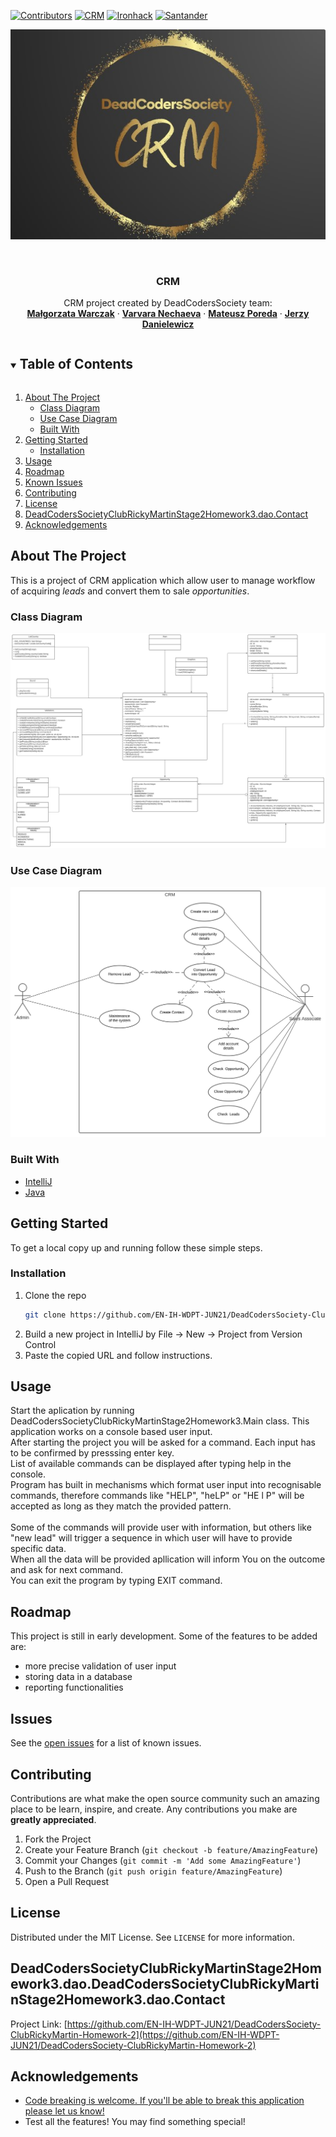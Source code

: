 <!-- PROJECT SHIELDS -->
<!--
*** I'm using markdown "reference style" links for readability.
*** Reference links are enclosed in brackets [ ] instead of parentheses ( ).
*** See the bottom of this document for the declaration of the reference variables
*** for contributors-url, forks-url, etc. This is an optional, concise syntax you may use.
*** https://www.markdownguide.org/basic-syntax/#reference-style-links
-->
[![Contributors][contributors-shield]][contributors-url]
[![CRM][CRM-shield]][CRM-url]
[![Ironhack][Ironhack-shield]][Ironhack-url]
[![Santander][Santander-shield]][Santander-url]

<!-- PROJECT LOGO -->
![Test Image 3](https://github.com/EN-IH-WDPT-JUN21/DeadCodersSociety-ClubRickyMartin-Homework-2/blob/1f984c0fd7c98b142fa4d2bc8f4592ff22dc110c/src/main/resources/CRM8.jpg)

<br />
<p align="center">

  <h3 align="center">CRM</h3>

  <p align="center">
    CRM project created by DeadCodersSociety team:
    <br />
    <a href="https://github.com/malgowar"><strong>Małgorzata Warczak</strong></a>
    ·
    <a href="https://github.com/VarvaraNechaeva"><strong>Varvara Nechaeva</strong></a>
    ·
    <a href="https://github.com/Mat-Poreda"><strong>Mateusz Poreda</strong></a>
    ·
    <a href="https://github.com/JerzyDan"><strong>Jerzy Danielewicz</strong></a>
  </p>




<!-- TABLE OF CONTENTS -->
<details open="open">
  <summary><h2 style="display: inline-block">Table of Contents</h2></summary>
  <ol>
    <li>
      <a href="#about-the-project">About The Project</a>
      <ul>
        <li><a href="#class-diagram">Class Diagram</a></li>
        <li><a href="#use-case-diagram">Use Case Diagram</a></li>
        <li><a href="#built-with">Built With</a></li>
      </ul>
    </li>
    <li>
      <a href="#getting-started">Getting Started</a>
      <ul>
        <li><a href="#installation">Installation</a></li>
      </ul>
    </li>
    <li><a href="#usage">Usage</a></li>
    <li><a href="#roadmap">Roadmap</a></li>
    <li><a href="#issues">Known Issues</a></li>
    <li><a href="#contributing">Contributing</a></li>
    <li><a href="#license">License</a></li>
    <li><a href="#contact">DeadCodersSocietyClubRickyMartinStage2Homework3.dao.Contact</a></li>
    <li><a href="#acknowledgements">Acknowledgements</a></li>
  </ol>
</details>



<!-- ABOUT THE PROJECT -->
## About The Project

This is a project of CRM application which allow user to manage workflow of acquiring *leads* and convert them to sale *opportunities*.

### Class Diagram
![Test Image 3](https://github.com/EN-IH-WDPT-JUN21/DeadCodersSociety-ClubRickyMartin-Homework-2/blob/32f86ed03278e146919c2630dc06654a2dbd952f/src/main/resources/diagrams/Class%20Diagram.svg)

### Use Case Diagram
![Test Image 3](https://github.com/EN-IH-WDPT-JUN21/DeadCodersSociety-ClubRickyMartin-Homework-2/blob/development_main/src/main/resources/diagrams/Use%20Case%20Diagram.svg)

### Built With

* [IntelliJ](https://www.jetbrains.com/idea/)
* [Java](https://www.java.com/en/)




<!-- GETTING STARTED -->
## Getting Started

To get a local copy up and running follow these simple steps.

### Installation

1. Clone the repo
   ```sh
   git clone https://github.com/EN-IH-WDPT-JUN21/DeadCodersSociety-ClubRickyMartin-Homework-2.git
   ```
2. Build a new project in IntelliJ by File -> New -> Project from Version Control
3. Paste the copied URL and follow instructions.


<!-- USAGE EXAMPLES -->
## Usage
<p>
Start the aplication by running DeadCodersSocietyClubRickyMartinStage2Homework3.Main class.
This application works on a console based user input.
<br />After starting the project you will be asked for a command. Each input has to be confirmed by presssing enter key.
<br />List of available commands can be displayed after typing help in the console.
<br />Program has built in mechanisms which format user input into recognisable commands, therefore commands like "HELP", "heLP" or "HE l P" will be accepted as long as they match the provided pattern.
<br />
<br /> Some of the commands will provide user with information, but others like "new lead" will trigger a sequence in which user will have to provide specific data.
<br /> When all the data will be provided apllication will inform You on the outcome and ask for next command.
<br /> You can exit the program by typing EXIT command.
</p>




<!-- ROADMAP -->
## Roadmap
This project is still in early development. Some of the features to be added are:
* more precise validation of user input
* storing data in a database
* reporting functionalities

## Issues
See the [open issues](https://github.com/EN-IH-WDPT-JUN21/DeadCodersSociety-ClubRickyMartin-Homework-2/issues) for a list of known issues.



<!-- CONTRIBUTING -->
## Contributing

Contributions are what make the open source community such an amazing place to be learn, inspire, and create. Any contributions you make are **greatly appreciated**.

1. Fork the Project
2. Create your Feature Branch (`git checkout -b feature/AmazingFeature`)
3. Commit your Changes (`git commit -m 'Add some AmazingFeature'`)
4. Push to the Branch (`git push origin feature/AmazingFeature`)
5. Open a Pull Request



<!-- LICENSE -->
## License

Distributed under the MIT License. See `LICENSE` for more information.



<!-- CONTACT -->
## DeadCodersSocietyClubRickyMartinStage2Homework3.dao.DeadCodersSocietyClubRickyMartinStage2Homework3.dao.Contact

Project Link: [https://github.com/EN-IH-WDPT-JUN21/DeadCodersSociety-ClubRickyMartin-Homework-2](https://github.com/EN-IH-WDPT-JUN21/DeadCodersSociety-ClubRickyMartin-Homework-2)



<!-- ACKNOWLEDGEMENTS -->
## Acknowledgements

* [Code breaking is welcome. If you'll be able to break this application please let us know!](https://github.com/orgs/EN-IH-WDPT-JUN21/teams/deadcoderssociety)
* Test all the features! You may find something special!





<!-- MARKDOWN LINKS & IMAGES -->
<!-- https://www.markdownguide.org/basic-syntax/#reference-style-links -->
[contributors-shield]: https://img.shields.io/static/v1?label=Team&message=DeadCodersSociety&color=brightgreen&
[contributors-url]: https://github.com/orgs/EN-IH-WDPT-JUN21/teams/deadcoderssociety
[CRM-Shield]: https://img.shields.io/static/v1?label=Project&message=CRM&color=yellowgreen&
[CRM-url]: https://en.wikipedia.org/wiki/Customer_relationship_management
[ironhack-shield]: https://img.shields.io/static/v1?label=Bootcamp&message=Ironhack&color=blue&
[ironhack-url]: https://www.ironhack.com/en
[Santander-shield]: https://img.shields.io/static/v1?label=SponsoredBy&message=Santander&color=red&
[Santander-url]: https://www.becas-santander.com/en/index.html
[IntelliJ-shield]: https://img.shields.io/static/v1?label=IDE&message=IntelliJ&color=red&
[IntelliJ-url]: https://www.jetbrains.com/idea/
